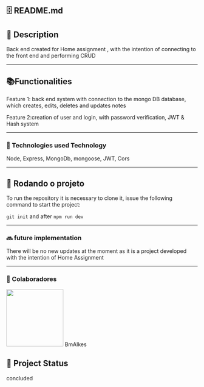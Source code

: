<h2>🗄️ README.md</h2>

<h2>📝 Description</h2>
<p>Back end created for Home assignment , with the intention of connecting to the front end and performing CRUD</p>

<hr/>

<h2>📚Functionalities</h2>
<p>Feature 1: back end system with connection to the mongo DB database, which creates, edits, deletes and updates notes</p>
  <p>Feature 2:creation of user and login, with password verification, JWT & Hash system </p>
  <hr/>
<h3>🔧
Technologies used
Technology</h3>

<p>Node, Express, MongoDb, mongoose, JWT, Cors </p>

<hr/>
<h2>🚀 Rodando o projeto</h2>
<p>To run the repository it is necessary to clone it, issue the following command to start the project: </p>

`git init` 
and after
`npm run dev`
<hr/>
  
<h3>🔜 future implementation</h3>
There will be no new updates at the moment as it is a project developed with the intention of Home Assignment
  <hr/>
<h3>  
🤝 Colaboradores</h3>
  
<img src="https://www.github.com/BmAlkes.png" width="150px"/>
BmAlkes
<h2>🎯 Project Status</h2>
<p>concluded</p>
